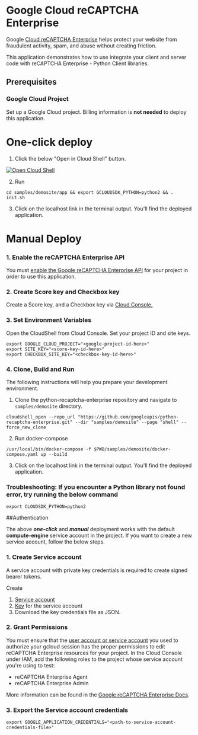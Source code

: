 # Google Cloud reCAPTCHA Enterprise

Google [Cloud reCAPTCHA Enterprise](https://cloud.google.com/recaptcha-enterprise) helps protect your website from fraudulent activity, spam, and abuse without creating friction.

This application demonstrates how to use integrate your client and server code with reCAPTCHA Enterprise - Python Client libraries.

## Prerequisites

### Google Cloud Project

Set up a Google Cloud project. 
Billing information is **not needed** to deploy this application.

# One-click deploy

1. Click the below "Open in Cloud Shell" button.

<a href="https://shell.cloud.google.com/cloudshell/editor?cloudshell_git_repo=https://github.com/googleapis/python-recaptcha-enterprise&cloudshell_git_branch=demosite-app">
<img alt="Open Cloud Shell" src ="http://gstatic.com/cloudssh/images/open-btn.png"></a>

2. Run
```
cd samples/demosite/app && export GCLOUDSDK_PYTHON=python2 && . init.sh
```

3. Click on the localhost link in the terminal output. You'll find the deployed application.


# Manual Deploy

### 1. Enable the reCAPTCHA Enterprise API

You must [enable the Google reCAPTCHA Enterprise API](https://console.cloud.google.com/flows/enableapi?apiid=recaptchaenterprise.googleapis.com) for your project in order to use this application.

### 2. Create Score key and Checkbox key

Create a Score key, and a Checkbox key via [Cloud Console.](https://console.cloud.google.com/security/recaptcha)

### 3. Set Environment Variables

Open the CloudShell from Cloud Console.
Set your project ID and site keys.

```angular2html
export GOOGLE_CLOUD_PROJECT="<google-project-id-here>"
export SITE_KEY="<score-key-id-here>"
export CHECKBOX_SITE_KEY="<checkbox-key-id-here>"
```

### 4. Clone, Build and Run

The following instructions will help you prepare your development environment.


1. Clone the python-recaptcha-enterprise repository and navigate to ```samples/demosite``` directory.

```
cloudshell_open --repo_url "https://github.com/googleapis/python-recaptcha-enterprise.git" --dir "samples/demosite" --page "shell" --force_new_clone
```

2. Run docker-compose

```
/usr/local/bin/docker-compose -f $PWD/samples/demosite/docker-compose.yaml up --build
```

3. Click on the localhost link in the terminal output. You'll find the deployed application.



### **Troubleshooting**: If you encounter a Python library not found error, try running the below command

```angular2html
export CLOUDSDK_PYTHON=python2
```

##Authentication

The above _**one-click**_ and _**manual**_ deployment works with the default **compute-engine** service account in the project. 
If you want to create a new service account, follow the below steps.

### 1. Create Service account

A service account with private key credentials is required to create signed bearer tokens.

Create
1. [Service account](https://console.cloud.google.com/iam-admin/serviceaccounts/create)
2. [Key](https://cloud.google.com/iam/docs/creating-managing-service-account-keys#iam-service-account-keys-create-console) for the service account
3. Download the key credentials file as JSON.

### 2. Grant Permissions

You must ensure that the [user account or service account](https://cloud.google.com/iam/docs/service-accounts#differences_between_a_service_account_and_a_user_account) you used to authorize your gcloud session has the proper permissions to edit reCAPTCHA Enterprise resources for your project. In the Cloud Console under IAM, add the following roles to the project whose service account you're using to test:

* reCAPTCHA Enterprise Agent
* reCAPTCHA Enterprise Admin

More information can be found in the [Google reCAPTCHA Enterprise Docs](https://cloud.google.com/recaptcha-enterprise/docs/access-control#rbac_iam).

### 3. Export the Service account credentials

```angular2html
export GOOGLE_APPLICATION_CREDENTIALS="<path-to-service-account-credentials-file>"
```